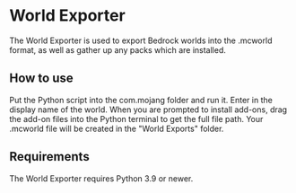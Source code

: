 # World Exporter
The World Exporter is used to export Bedrock worlds into the .mcworld format, as well as gather up any packs which are installed.

## How to use
Put the Python script into the com.mojang folder and run it. Enter in the display name of the world. When you are prompted to install add-ons, drag the add-on files into the Python terminal to get the full file path. Your .mcworld file will be created in the "World Exports" folder.

## Requirements
The World Exporter requires Python 3.9 or newer.